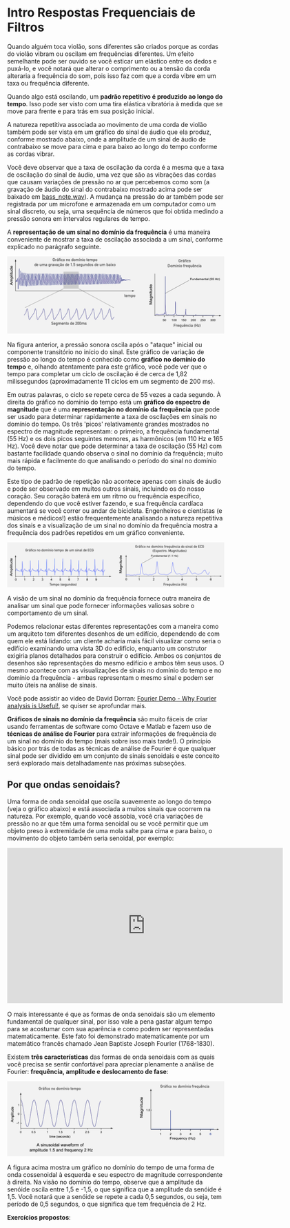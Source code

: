 # Intro Respostas Frequenciais de Filtros

<!-- Ref: 2-Anintroductiontothefrequency-domainandnegativefrequency.pdf -->

Quando alguém toca violão, sons diferentes são criados porque as cordas do violão vibram ou oscilam em frequências diferentes. Um efeito semelhante pode ser ouvido se você esticar um elástico entre os dedos e puxá-lo, e você notará que alterar o comprimento ou a tensão da corda alteraria a frequência do som, pois isso faz com que a corda vibre em um taxa ou frequência diferente.

Quando algo está oscilando, um **padrão repetitivo é produzido ao longo do tempo**. Isso pode ser visto com uma tira elástica vibratória à medida que se move para frente e para trás em sua posição inicial.

A natureza repetitiva associada ao movimento de uma corda de violão também pode ser vista em um gráfico do sinal de áudio que ela produz, conforme mostrado abaixo, onde a amplitude de um sinal de áudio de contrabaixo se move para cima e para baixo ao longo do tempo conforme as cordas vibrar. 

Você deve observar que a taxa de oscilação da corda é a mesma que a taxa de oscilação do sinal de áudio, uma vez que são as vibrações das cordas que causam variações de pressão no ar que percebemos como som (a gravação de áudio do sinal do contrabaixo mostrado acima pode ser baixado em [bass_note.wav](bass_note.wav)). A mudança na pressão do ar também pode ser registrada por um microfone e armazenada em um computador como um sinal discreto, ou seja, uma sequência de números que foi obtida medindo a pressão sonora em intervalos regulares de tempo.

A **representação de um sinal no domínio da frequência** é uma maneira conveniente de mostrar a taxa de oscilação associada a um sinal, conforme explicado no parágrafo seguinte.

<img src="intro_resp_freq_01.png" alt="intro_resp_freq_01" style="zoom:65%;" />

Na figura anterior, a pressão sonora oscila após o "ataque" inicial ou componente transitório no início do sinal. Este gráfico de variação de pressão ao longo do tempo é conhecido como **gráfico no domínio do tempo** e, olhando atentamente para este gráfico, você pode ver que o tempo para completar um ciclo de oscilação é de cerca de 1,82 milissegundos (aproximadamente 11 ciclos em um segmento de 200 ms).

Em outras palavras, o ciclo se repete cerca de 55 vezes a cada segundo. À direita do gráfico no domínio do tempo está um **gráfico do espectro de magnitude** que é uma **representação no domínio da frequência** que pode ser usado para determinar rapidamente a taxa de oscilações em sinais no domínio do tempo. Os três 'picos' relativamente grandes mostrados no espectro de magnitude representam: o primeiro, a frequência fundamental (55 Hz) e os dois picos seguintes menores, as harmônicos (em 110 Hz e 165 Hz). Você deve notar que pode determinar a taxa de oscilação (55 Hz) com bastante facilidade quando observa o sinal no domínio da frequência; muito mais rápida e facilmente do que analisando o período do sinal no domínio do tempo.

Este tipo de padrão de repetição não acontece apenas com sinais de áudio e pode ser observado em muitos outros sinais, incluindo os do nosso coração. Seu coração baterá em um ritmo ou frequência específico, dependendo do que você estiver fazendo, e sua frequência cardíaca aumentará se você correr ou andar de bicicleta. Engenheiros e cientistas (e músicos e médicos!) estão frequentemente analisando a natureza repetitiva dos sinais e a visualização de um sinal no domínio da frequência mostra a frequência dos padrões repetidos em um gráfico conveniente.

<img src="intro_resp_freq_02.png" alt="intro_resp_freq_02.png" style="zoom:60%;" />

A visão de um sinal no domínio da frequência fornece outra maneira de analisar um sinal que pode fornecer informações valiosas sobre o comportamento de um sinal. 

Podemos relacionar estas diferentes representações com a maneira como um arquiteto tem diferentes desenhos de um edifício, dependendo de com quem ele está lidando: um cliente acharia mais fácil visualizar como seria o edifício examinando uma vista 3D do edifício, enquanto um construtor exigiria planos detalhados para construir o edifício. Ambos os conjuntos de desenhos são representações do mesmo edifício e ambos têm seus usos. O mesmo acontece com as visualizações de sinais no domínio do tempo e no domínio da frequência - ambas representam o mesmo sinal e podem ser muito úteis na análise de sinais.

Você pode assistir ao video de David Dorran: [Fourier Demo - Why Fourier analysis is Useful!](https://www.youtube.com/watch?v=CZcktbDWtas), se quiser se aprofundar mais.

**Gráficos de sinais no domínio da frequência** são muito fáceis de criar usando ferramentas de software como Octave e Matlab e fazem uso de **técnicas de análise de Fourier** para extrair informações de frequência de um sinal no domínio do tempo (mais sobre isso mais tarde!). O princípio básico por trás de todas as técnicas de análise de Fourier é que qualquer sinal pode ser dividido em um conjunto de sinais senoidais e este conceito será explorado mais detalhadamente nas próximas subseções.

## Por que ondas senoidais?

Uma forma de onda senoidal que oscila suavemente ao longo do tempo (veja o gráfico abaixo) e está associada a muitos sinais que ocorrem na natureza. Por exemplo, quando você assobia, você cria variações de pressão no ar que têm uma forma senoidal ou se você permitir que um objeto preso à extremidade de uma mola salte para cima e para baixo, o movimento do objeto também seria senoidal, por exemplo:

<iframe width="640" height="360" src="https://www.youtube.com/embed/T7fRGXc9SBI" title="Harmonic oscillation HD" frameborder="0" allow="accelerometer; autoplay; clipboard-write; encrypted-media; gyroscope; picture-in-picture" allowfullscreen></iframe>

O mais interessante é que as formas de onda senoidais são um elemento fundamental de qualquer sinal, por isso vale a pena gastar algum tempo para se acostumar com sua aparência e como podem ser representadas matematicamente. Este fato foi demonstrado matematicamente por um matemático francês chamado Jean Baptiste Joseph Fourier (1768-1830).

Existem **três características** das formas de onda senoidais com as quais você precisa se sentir confortável para apreciar plenamente a análise de Fourier: **frequência, amplitude e deslocamento de fase**:

<img src="intro_resp_freq_03.png" alt="intro_resp_freq_03" style="zoom:60%;" />

A figura acima mostra um gráfico no domínio do tempo de uma forma de onda cossenoidal à esquerda e seu espectro de magnitude correspondente à direita. Na visão no domínio do tempo, observe que a amplitude da senóide oscila entre 1,5 e -1,5, o que significa que a amplitude da senóide é 1,5. Você notará que a senóide se repete a cada 0,5 segundos, ou seja, tem período de 0,5 segundos, o que significa que tem frequência de 2 Hz. 

<!-- Recomendo que você confira a animação interativa em pzdsp.com/sinusoids para ter uma ideia mais clara sobre esses parâmetros.-->

**Exercícios propostos**:



